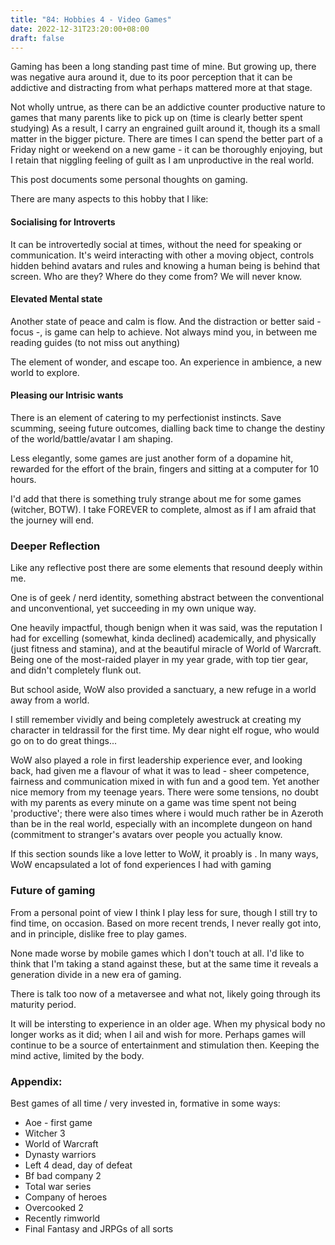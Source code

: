 ```yaml
---
title: "84: Hobbies 4 - Video Games"
date: 2022-12-31T23:20:00+08:00
draft: false
---
```


Gaming has been a long standing past time of mine. 
But growing up, there was negative aura around it,  due to its poor perception that it can be addictive and distracting from what perhaps mattered more at that stage. 

Not wholly untrue, as there can be an addictive counter productive nature to games that many parents like to pick up on (time is clearly better spent studying)
 As a result, I carry an engrained guilt around it, though its a small matter in the bigger picture. There are times I can spend the better part of a Friday night or weekend on a new game - it can be thoroughly enjoying, but I retain that niggling feeling of guilt as I am unproductive in the real world. 

This post documents some personal thoughts on gaming.
 
There are many aspects to this hobby that I like:

#### Socialising for Introverts
It can be introvertedly social at times, without the need for speaking or communication. It's weird interacting with other a moving object, controls hidden behind avatars and rules and knowing a human being is behind that screen. Who are they? Where do they come from? We will never know. 

#### Elevated Mental state
Another state of peace and calm is flow. And the distraction or better said - focus -, is game can help to achieve. Not always mind you, in between me reading guides (to not miss out anything)

The element of wonder, and escape too. An experience in ambience, a new world to explore.

#### Pleasing our Intrisic wants
There is an element of catering to my perfectionist instincts. Save scumming, seeing future outcomes, dialling back time to change the destiny of the world/battle/avatar I am shaping.

Less elegantly, some games are just another form of a dopamine hit, rewarded for the effort of the brain, fingers and sitting at a computer for 10 hours.

I'd add that there is something truly strange about me for some games (witcher, BOTW). I take FOREVER to complete, almost as if I am afraid that the journey will end. 

### Deeper Reflection
Like any reflective post there are some elements that resound deeply within me.

One is of geek / nerd identity, something abstract between the conventional and unconventional, yet succeeding in my own unique way.

One heavily impactful, though benign when it was said, was the reputation I had for excelling (somewhat, kinda declined) academically, and physically (just fitness and stamina), and at the beautiful miracle of World of Warcraft.
Being one of the most-raided player in my year grade, with top tier gear, and didn't completely flunk out.

But school aside, WoW also provided a sanctuary, a new refuge in a world away from a world.

I still remember vividly and being completely awestruck at creating my character in teldrassil for the first time. My dear night elf rogue, who would go on to do great things...

WoW also played a role in first leadership experience ever, and looking back, had given me a flavour of what it was to lead - sheer competence, fairness and communication mixed in with fun and a good tem. Yet another nice memory from my teenage years.
There were some tensions, no doubt with my parents as every minute on a game was time spent not being 'productive'; there were also times where i would much rather be in Azeroth than be in the real world, especially with an incomplete dungeon on hand (commitment to stranger's avatars over people you actually know.


If this section sounds like a love letter to WoW, it proably is . In many ways, WoW encapsulated a lot of fond experiences I had with gaming

### Future of gaming
From a personal point of view I think I play less for sure, though I still try to find time, on occasion.
Based on more recent trends, I never really got into, and in principle, dislike free to play games.

None made worse by mobile games which I don't touch at all. I'd like to think that I'm taking a stand against these, but at the same time it reveals a generation divide in a new era of gaming.

There is talk too now of a metaversee and what not, likely going through its maturity period. 

It will be intersting to experience in an older age. When my physical body no longer works as it did; when I ail and wish for more. Perhaps games will continue to be a source of entertainment and stimulation then. Keeping the mind active, limited by the body. 

### Appendix:
Best games of all time / very invested in, formative in some ways:

* Aoe - first game
* Witcher 3
* World of Warcraft
* Dynasty warriors
* Left 4 dead, day of defeat 
* Bf bad company 2
* Total war series
* Company of heroes
* Overcooked 2
* Recently rimworld
* Final Fantasy and JRPGs of all sorts



